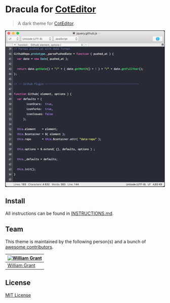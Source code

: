 # Dracula for [CotEditor](https://coteditor.com)

> A dark theme for [CotEditor](https://coteditor.com).

![Screenshot](assets/coteditor.png)

## Install

All instructions can be found in [INSTRUCTIONS.md](INSTRUCTIONS.md).

## Team

This theme is maintained by the following person(s) and a bunch of [awesome contributors](https://github.com/dracula/coteditor/graphs/contributors).

[![William Grant](https://avatars3.githubusercontent.com/u/14887287?&v=3&s=70)](https://github.com/yougotwill) |
--- |
[William Grant](https://github.com/yougotwill) |

## License

[MIT License](./LICENSE)